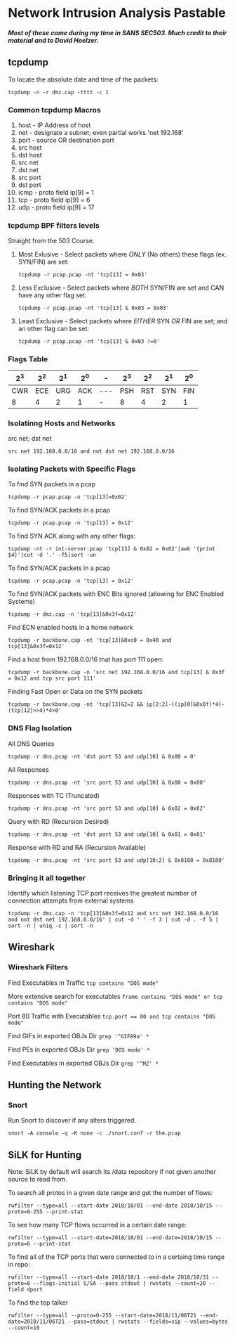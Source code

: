 # Network Intrusion Analysis Pastable

##### Most of these came during my time in SANS SEC503.  Much credit to their material and to David Hoelzer.

## tcpdump

To locate the absolute date and time of the packets:

`tcpdump -n -r dmz.cap -tttt -c 1`

### Common tcpdump Macros

1. host - IP Address of host
2. net - designate a subnet; even partial works 'net 192.168'
3. port - source OR destination port
4. src host
5. dst host
6. src net
7. dst net
8. src port
9. dst port
10. icmp - proto field ip[9] = 1
11. tcp - proto field ip[9] = 6
12. udp - proto field ip[9] = 17

### tcpdump BPF filters levels

Straight from the 503 Course.

1. Most Exlusive - Select packets where *ONLY* (No others) these flags (ex. SYN/FIN) are set:

    `tcpdump -r pcap.pcap -nt 'tcp[13] = 0x03'`

2. Less Exclusive - Select packets where *BOTH* SYN/FIN are set and CAN have any other flag set:

    `tcpdump -r pcap.pcap -nt 'tcp[13] & 0x03 = 0x03'`

3. Least Exclusive - Select packets where *EITHER* SYN *OR* FIN are set; and an other flag can be set:

    `tcpdump -r pcap.pcap -nt 'tcp[13] & 0x03 !=0'`

### Flags Table
|2<sup>3</sup>|2<sup>2</sup>|2<sup>1</sup>|2<sup>0</sup>|-|2<sup>3</sup>|2<sup>2</sup>|2<sup>1</sup>|2<sup>0</sup>|
|---|---|---|---|---|---|---|---|---|
|CWR|ECE|URG|ACK|---|PSH|RST|SYN|FIN
|8|4|2|1|-|8|4|2|1|

### Isolatinng Hosts and Networks

src net; dst net

`src net 192.168.0.0/16 and not dst net 192.168.0.0/16`

### Isolating Packets with Specific Flags

To find SYN packets in a pcap

`tcpdump -r pcap.pcap -n 'tcp[13]=0x02'`

To find SYN/ACK packets in a pcap

`tcpdump -r pcap.pcap -n 'tcp[13] = 0x12'`

To find  SYN ACK along with any other flags:

`tcpdump -nt -r int-server.pcap 'tcp[13] & 0x02 = 0x02'|awk '{print $4}'|cut -d '.' -f5|sort -un`

To find SYN/ACK packets in a pcap

`tcpdump -r pcap.pcap -n 'tcp[13] = 0x12'`

To find SYN/ACK packets with ENC Bits ignored (allowing for ENC Enabled Systems)

`tcpdump -r dmz.cap -n 'tcp[13]&0x3f=0x12'`

Find ECN enabled hosts in a home network

`tcpdump -r backbone.cap -nt 'tcp[13]&0xc0 = 0x40 and tcp[13]&0x3f=0x12'`

Find a host from 192.168.0.0/16 that has port 111 open:

`tcpdump -r backbone.cap -n 'src net 192.168.0.0/16 and tcp[13] & 0x3f = 0x12 and tcp src port 111'`

Finding Fast Open or Data on the SYN packets

`tcpdump -r backbone.cap -nt 'tcp[13]&2=2 && ip[2:2]-((ip[0]&0x0f)*4)-(tcp[12]>>4)*4>0'`

### DNS Flag Isolation

All DNS Queries

`tcpdump -r dns.pcap -nt 'dst port 53 and udp[10] & 0x80 = 0'`

All Responses

`tcpdump -r dns.pcap -nt 'src port 53 and udp[10] & 0x80 = 0x80'`

Responses with TC (Truncated)

`tcpdump -r dns.pcap -nt 'src port 53 and udp[10] & 0x82 = 0x82'`

Query with RD (Recursion Desired)

`tcpdump -r dns.pcap -nt 'dst port 53 and udp[10] & 0x81 = 0x01'`

Response with RD and RA (Recursion Available)

`tcpdump -r dns.pcap -nt 'src port 53 and udp[10:2] & 0x8180 = 0x8180'`

### Bringing it all together

Identify which listening TCP port receives the greatest number of connection attempts from external systems

`tcpdump -r dmz.cap -n 'tcp[13]&0x3f=0x12 and src net 192.168.0.0/16 and not dst net 192.168.0.0/16' | cut -d ' ' -f 3 | cut -d . -f 5 | sort -n | uniq -c | sort -n`

## Wireshark

### Wireshark Filters

Find Executables in Traffic
`tcp contains "DOS mode"`

More extensive search for executables
`frame contains "DOS mode" or tcp contains "DOS mode"`

Port 80 Traffic with Executables
`tcp.port == 80 and tcp contains "DOS mode"`

Find GIFs in exported OBJs Dir
`grep '^GIF89a' *`

Find PEs in exported OBJs Dir
`grep 'DOS mode' *`

Find Executables in exported OBJs Dir
`grep '^MZ' *`

## Hunting the Network

### Snort

Run Snort to discover if any alters triggered.

`snort -A console -q -K none -c ./snort.conf -r the.pcap`

## SiLK for Hunting

Note:  SiLK by default will search its /data repository if not given another source to read from.

To search all protos in a given date range and get the number of flows:

`rwfilter --type=all --start-date 2018/10/01 --end-date 2018/10/15 --proto=0-255 --print-stat`

To see how many TCP flows occurred in a certain date range:

`rwfilter --type=all --start-date=2018/10/01 --end-date=2018/10/15 --proto=6 --print-stat`

To find all of the TCP ports that were connected to in a certaing time range in repo:

`rwfilter --type=all --start-date 2018/10/1 --end-date 2018/10/31 --proto=6 --flags-initial S/SA --pass stdout | rwstats --count=20 --field dport`

To find the top talker

`rwfilter --type=all --proto=0-255 --start-date=2018/11/06T21 --end-date=2018/11/06T21 --pass=stdout | rwstats --fields=sip --values=bytes --count=10`

